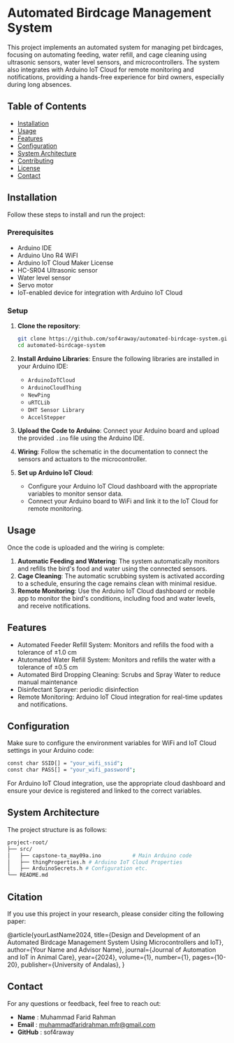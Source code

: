 # Automated Birdcage Management System

This project implements an automated system for managing pet birdcages, focusing on automating feeding, water refill, and cage cleaning using ultrasonic sensors, water level sensors, and microcontrollers. The system also integrates with Arduino IoT Cloud for remote monitoring and notifications, providing a hands-free experience for bird owners, especially during long absences.

## Table of Contents
- [Installation](#installation)
- [Usage](#usage)
- [Features](#features)
- [Configuration](#configuration)
- [System Architecture](#system-architecture)
- [Contributing](#contributing)
- [License](#license)
- [Contact](#contact)

## Installation

Follow these steps to install and run the project:

### Prerequisites
- Arduino IDE
- Arduino Uno R4 WiFI
- Arduino IoT Cloud Maker License
- HC-SR04 Ultrasonic sensor
- Water level sensor
- Servo motor
- IoT-enabled device for integration with Arduino IoT Cloud

### Setup

1. **Clone the repository**:
    ```bash
    git clone https://github.com/sof4raway/automated-birdcage-system.git
    cd automated-birdcage-system
    ```

2. **Install Arduino Libraries**:
   Ensure the following libraries are installed in your Arduino IDE:
   - `ArduinoIoTCloud`
   - `ArduinoCloudThing`
   - `NewPing`
   - `uRTCLib`
   - `DHT Sensor Library`
   - `AccelStepper`

3. **Upload the Code to Arduino**:
   Connect your Arduino board and upload the provided `.ino` file using the Arduino IDE.

4. **Wiring**:
   Follow the schematic in the documentation to connect the sensors and actuators to the microcontroller.

5. **Set up Arduino IoT Cloud**:
   - Configure your Arduino IoT Cloud dashboard with the appropriate variables to monitor sensor data.
   - Connect your Arduino board to WiFi and link it to the IoT Cloud for remote monitoring.

## Usage

Once the code is uploaded and the wiring is complete:

1. **Automatic Feeding and Watering**: The system automatically monitors and refills the bird's food and water using the connected sensors.
2. **Cage Cleaning**: The automatic scrubbing system is activated according to a schedule, ensuring the cage remains clean with minimal residue.
3. **Remote Monitoring**: Use the Arduino IoT Cloud dashboard or mobile app to monitor the bird's conditions, including food and water levels, and receive notifications.

## Features
- Automated Feeder Refill System: Monitors and refills the food with a tolerance of ±1.0 cm
- Atutomated Water Refill System: Monitors and refills the water with a tolerance of ±0.5 cm
- Automated Bird Dropping Cleaning: Scrubs and Spray Water to reduce manual maintenance
- Disinfectant Sprayer: periodic disinfection
- Remote Monitoring: Arduino IoT Cloud integration for real-time updates and notifications.

## Configuration
Make sure to configure the environment variables for WiFi and IoT Cloud settings in your Arduino code:

```bash
const char SSID[] = "your_wifi_ssid";
const char PASS[] = "your_wifi_password";
```
For Arduino IoT Cloud integration, use the appropriate cloud dashboard and ensure your device is registered and linked to the correct variables.

## System Architecture
The project structure is as follows:
``` bash
project-root/
├── src/
│   ├── capstone-ta_may09a.ino          # Main Arduino code
│   ├── thingProperties.h # Arduino IoT Cloud Properties
│   ├── ArduinoSecrets.h # Configuration etc.
└── README.md
```

## Citation
If you use this project in your research, please consider citing the following paper:

@article{yourLastName2024,
  title={Design and Development of an Automated Birdcage Management System Using Microcontrollers and IoT},
  author={Your Name and Advisor Name},
  journal={Journal of Automation and IoT in Animal Care},
  year={2024},
  volume={1},
  number={1},
  pages={10-20},
  publisher={University of Andalas},
}


## Contact 
For any questions or feedback, feel free to reach out:
- **Name** : Muhammad Farid Rahman
- **Email** : muhammadfaridrahman.mfr@gmail.com
- **GitHub** : sof4raway
